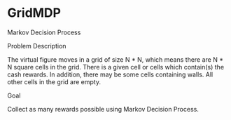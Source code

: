 # GridMDP
Markov Decision Process

 Problem Description

The virtual figure moves in a grid of size N * N, which means there are N * N square cells in the grid. There is a given cell or cells which contain(s) the cash rewards. In addition, there may be some cells containing walls. All other cells in the grid are empty.

Goal

Collect as many rewards possible using Markov Decision Process.
